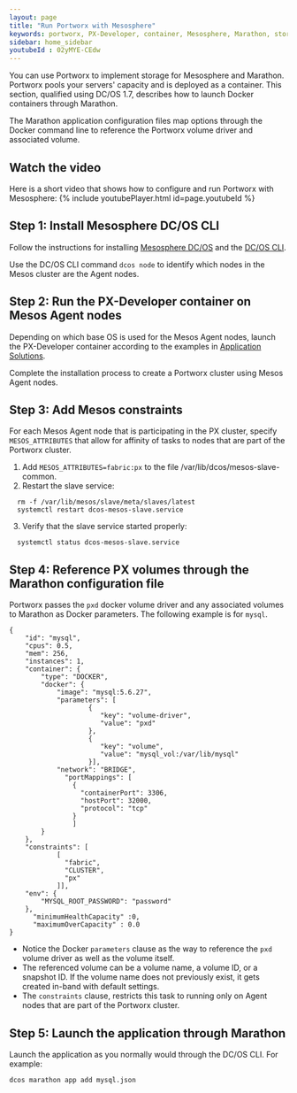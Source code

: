 ```yaml
---
layout: page
title: "Run Portworx with Mesosphere"
keywords: portworx, PX-Developer, container, Mesosphere, Marathon, storage
sidebar: home_sidebar
youtubeId : 02yMYE-CEdw
---
```

You can use Portworx to implement storage for Mesosphere and Marathon. Portworx pools your servers' capacity and is deployed as a container. This section, qualified using DC/OS 1.7, describes how to launch Docker containers through Marathon.

The Marathon application configuration files map options through the Docker command line to reference the Portworx volume driver and associated volume.

## Watch the video
Here is a short video that shows how to configure and run Portworx with Mesosphere:
{% include youtubePlayer.html id=page.youtubeId %}


## Step 1: Install Mesosphere DC/OS CLI

Follow the instructions for installing [Mesosphere DC/OS](https://dcos.io/install) and the [DC/OS CLI](https://docs.mesosphere.com/1.7/usage/cli/install).

Use the DC/OS CLI command `dcos node` to identify which nodes in the Mesos cluster are the Agent nodes.

## Step 2: Run the PX-Developer container on Mesos Agent nodes

Depending on which base OS is used for the Mesos Agent nodes, launch the PX-Developer container according to the examples in [Application Solutions](application-solutions.html).

Complete the installation process to create a Portworx cluster using Mesos Agent nodes.

## Step 3: Add Mesos constraints

For each Mesos Agent node that is participating in the PX cluster, specify `MESOS_ATTRIBUTES` that allow for affinity of tasks to nodes that are part of the Portworx cluster.

1. Add `MESOS_ATTRIBUTES=fabric:px` to the file /var/lib/dcos/mesos-slave-common.
2. Restart the slave service:

```
  rm -f /var/lib/mesos/slave/meta/slaves/latest
  systemctl restart dcos-mesos-slave.service
```

3. Verify that the slave service started properly:

```
  systemctl status dcos-mesos-slave.service
```

## Step 4: Reference PX volumes through the Marathon configuration file

Portworx passes the `pxd` docker volume driver and any associated volumes to Marathon as Docker parameters. The following example is for `mysql`.

```
{
    "id": "mysql",
    "cpus": 0.5,
    "mem": 256,
    "instances": 1,
    "container": {
        "type": "DOCKER",
        "docker": {
            "image": "mysql:5.6.27",
            "parameters": [
                    {
                       "key": "volume-driver",
                       "value": "pxd"
                    },
                    {
                       "key": "volume",
                       "value": "mysql_vol:/var/lib/mysql"
                    }],
            "network": "BRIDGE",
              "portMappings": [
                {
                  "containerPort": 3306,
                  "hostPort": 32000,
                  "protocol": "tcp"
                }
                ]
        }
    },
    "constraints": [
            [
              "fabric",
              "CLUSTER",
              "px"
            ]],
    "env": {
        "MYSQL_ROOT_PASSWORD": "password"
    },
      "minimumHealthCapacity" :0,
      "maximumOverCapacity" : 0.0
}
```

* Notice the Docker `parameters` clause as the way to reference the `pxd` volume driver as well as the volume itself.
* The referenced volume can be a volume name, a volume ID, or a snapshot ID.   If the volume name does not previously exist, it gets created in-band with default settings.
* The `constraints` clause, restricts this task to running only on Agent nodes that are part of the Portworx cluster.

## Step 5: Launch the application through Marathon

Launch the application as you normally would through the DC/OS CLI. For example:

```
dcos marathon app add mysql.json
```
